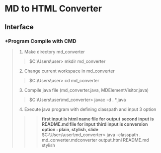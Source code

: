 # MD to HTML Converter
## Interface
### +Program Compile with **CMD**
> 1. Make directory md_converter
>> $C:\Users\user> mkdir md_converter
> 2. Change current workspace in md_converter
>> $C:\Users\user> cd md_converter
> 3. Compile java file (md_converter.java, MDElementVisitor.java)
>> $C:\Users\user\md_converter> javac -d . *.java
> 4. Execute java program with defining classpath and input 3 option
>>> **first input is html name file for output**
>>> **second input is README.md file for input**
>>> **third input is conversion option : plain, stylish, slide**
>> $C:\Users\user\md_converter> java -classpath . md_converter.mdconverter output.html README.md stylish
